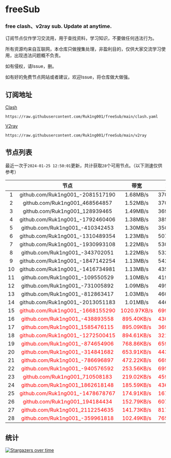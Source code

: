 # freeSub
### free clash、v2ray sub. Update at anytime.

订阅节点仅作学习交流用，用于查找资料，学习知识，不要做任何违法行为。

所有资源均来自互联网，本仓库只做搜集处理，非盈利目的，仅供大家交流学习使用，出现违法问题概不负责。

如有侵权，请Issue，删。

如有好的免费节点网站或者建议，欢迎Issue，将仓库做大做强。

## 订阅地址
[Clash](https://raw.githubusercontent.com/Ruk1ng001/freeSub/main/clash.yaml)
```
https://raw.githubusercontent.com/Ruk1ng001/freeSub/main/clash.yaml
```
[V2ray](https://raw.githubusercontent.com/Ruk1ng001/freeSub/main/v2ray)
```
https://raw.githubusercontent.com/Ruk1ng001/freeSub/main/v2ray
```

## 节点列表

最近一次于`2024-01-25 12:50:01`更新，共计获取`28`个可用节点。（以下测速仅供参考）

|  | 节点 | 带宽 | 延迟 |
|:-:|:--:|:--:|:--:|
 | 1 | github.com/Ruk1ng001_-2081517190 | 1.68MB/s | 370.00ms |
 | 2 | github.com/Ruk1ng001_468564857 | 1.52MB/s | 370.00ms |
 | 3 | github.com/Ruk1ng001_128939465 | 1.49MB/s | 369.00ms |
 | 4 | github.com/Ruk1ng001_-1792460406 | 1.38MB/s | 385.00ms |
 | 5 | github.com/Ruk1ng001_-410342453 | 1.30MB/s | 350.00ms |
 | 6 | github.com/Ruk1ng001_-1310489354 | 1.23MB/s | 507.00ms |
 | 7 | github.com/Ruk1ng001_-1930993108 | 1.22MB/s | 530.00ms |
 | 8 | github.com/Ruk1ng001_-343702051 | 1.22MB/s | 532.00ms |
 | 9 | github.com/Ruk1ng001_-1847142254 | 1.13MB/s | 542.00ms |
 | 10 | github.com/Ruk1ng001_-1416734981 | 1.13MB/s | 435.00ms |
 | 11 | github.com/Ruk1ng001_-109550529 | 1.10MB/s | 419.00ms |
 | 12 | github.com/Ruk1ng001_-731005892 | 1.09MB/s | 495.00ms |
 | 13 | github.com/Ruk1ng001_-812863417 | 1.03MB/s | 460.00ms |
 | 14 | github.com/Ruk1ng001_-2013051183 | 1.01MB/s | 446.00ms |
 | 15 | <font color=red>github.com/Ruk1ng001_-1668155290</font> | <font color=red>1020.97KB/s</font> | <font color=red>699.00ms</font> |
 | 16 | <font color=red>github.com/Ruk1ng001_-438893558</font> | <font color=red>895.40KB/s</font> | <font color=red>430.00ms</font> |
 | 17 | <font color=red>github.com/Ruk1ng001_1585476115</font> | <font color=red>895.09KB/s</font> | <font color=red>369.00ms</font> |
 | 18 | <font color=red>github.com/Ruk1ng001_-1272500415</font> | <font color=red>894.61KB/s</font> | <font color=red>321.00ms</font> |
 | 19 | <font color=red>github.com/Ruk1ng001_-874654906</font> | <font color=red>768.86KB/s</font> | <font color=red>659.00ms</font> |
 | 20 | <font color=red>github.com/Ruk1ng001_-314841682</font> | <font color=red>653.91KB/s</font> | <font color=red>443.00ms</font> |
 | 21 | <font color=red>github.com/Ruk1ng001_-786696897</font> | <font color=red>472.22KB/s</font> | <font color=red>669.00ms</font> |
 | 22 | <font color=red>github.com/Ruk1ng001_-940576592</font> | <font color=red>253.56KB/s</font> | <font color=red>695.00ms</font> |
 | 23 | <font color=red>github.com/Ruk1ng001_710508183</font> | <font color=red>219.02KB/s</font> | <font color=red>459.00ms</font> |
 | 24 | <font color=red>github.com/Ruk1ng001_1862618148</font> | <font color=red>185.59KB/s</font> | <font color=red>436.00ms</font> |
 | 25 | <font color=red>github.com/Ruk1ng001_-1478678767</font> | <font color=red>174.91KB/s</font> | <font color=red>167.00ms</font> |
 | 26 | <font color=red>github.com/Ruk1ng001_194184434</font> | <font color=red>152.79KB/s</font> | <font color=red>607.00ms</font> |
 | 27 | <font color=red>github.com/Ruk1ng001_2112254635</font> | <font color=red>141.73KB/s</font> | <font color=red>817.00ms</font> |
 | 28 | <font color=red>github.com/Ruk1ng001_-359961818</font> | <font color=red>102.49KB/s</font> | <font color=red>765.00ms</font> |


## 统计

[![Stargazers over time](https://starchart.cc/Ruk1ng001/freeSub.svg)](https://starchart.cc/Ruk1ng001/freeSub)